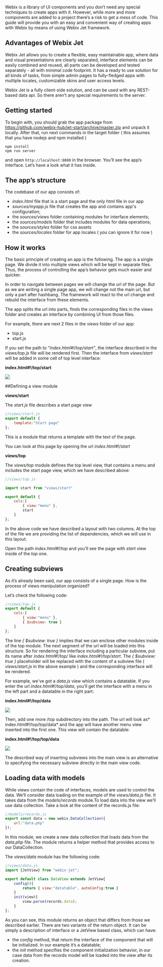 Webix is a library of UI components and you don’t need any special techniques to create apps with it. However, while more and more components are added to a project there’s a risk to get a mess of code. This guide will provide you with an easy and convenient way of creating apps with Webix by means of using Webix Jet framework.

## Advantages of Webix Jet

Webix Jet allows you to create a flexible, easy maintainable app, where data and visual presentations are clearly separated, interface elements can be easily combined and reused, all parts can be developed and tested separately - all with minimal code footprint. It has a ready to use solution for all kinds of tasks, from simple admin pages to fully-fledged apps with multiple locales, customizable skins and user access levels. 

Webix Jet is a fully client-side solution, and can be used with any REST-based data api. So there aren’t any special requirements to the server.


## Getting started

To begin with, you should grab the app package from https://github.com/webix-hub/jet-start/archive/master.zip and unpack it locally. After that, run next commands in the target folder ( this assumes that you have nodejs and npm installed )

```
npm install
npm run server
```

and open ```http://localhost:8080``` in the browser. You’ll see the app’s interface. Let’s have a look what it has inside.

## The app’s structure

The codebase of our app consists of:

- *index.html* file that is a start page and the only html file in our app
- *sources/myapp.js* file that creates the app and contains app's configuration;
- the *sources/views* folder containing modules for interface elements;
- the *sources/models* folder that includes modules for data operations;
- the *sources/styles* folder for css assets
- the *sources/locales* folder for app locales ( you can ignore it for now )

## How it works

The basic principle of creating an app is the following. The app is a single page. We divide it into multiple views which will be kept in separate files. Thus, the process of controlling the app’s behavior gets much easier and quicker.

In order to navigate between pages we will change the url of the page. But as we are writing a single page app, we will change not the main url, but only a part after hashbang. The framework will react to the url change and rebuild the interface from these elements.

The app splits the url into parts, finds the corresponding files in the views folder and creates an interface by combining UI from those files.

For example, there are next 2 files in the *views* folder of our app:

- top.js
- start.js

If you set the path to *“index.html#!/top/start”*, the interface described in the *views/top.js* file will be rendered first. Then the interface from *views/start* will be added in some cell of top level interface:

**index.html#!/top/start**

![](images/how_it_works.png)

##Defining a view module

**views/start**

The *start.js* file describes a start page view

```js
//views/start.js
export default {
	template:"Start page"
};
```

This is a module that returns a template with the text of the page.

You can look at this page by opening the url *index.html#!/start*

**views/top**

The *views/top* module defines the top level view, that contains a menu and includes the start page view, which we have described above:

```js
//views/top.js

import start from "views/start"

export default {
	cols:[
		{ view:"menu" },
		start
	]
};
```

In the above code we have described a layout with two columns.
At the top of the file we are providing the list of dependencies, which we will use in this layout.

Open the path *index.html#!/top* and you’ll see the page with *start* view inside of the *top* one.

## Creating subviews

As it’s already been said, our app consists of a single page. How is the process of views manipulation organized?

Let’s check the following code:

```js
//views/top.js
export default {
	cols:[
		{ view:"menu" },
		{ $subview: true }
	]
};
```

The line *{ $subview: true }* implies that we can enclose other modules inside of the top module. The next segment of the url will be loaded into this structure. So for rendering the interface including a particular subview, put its name after *index.html#!/top/* like *index.html#!/top/start*.
The *{ $subview: true }* placeholder will be replaced with the content of a subview file ( *views/start.js* in the above example ) and the corresponding interface will be rendered.

For example, we've got a *data.js* view which contains a datatable. If you enter the url *index.html#!/top/data*, you’ll get the interface with a menu in the left part and a datatable in the right part:

**index.html#!/top/data**

![](images/top_data.png)

Then, add one more /top subdirectory into the path. The url will look as* index.html#!/top/top/data* and the app will have another menu view inserted into the first one. This view will contain the datatable:

**index.html#!/top/top/data**

![](images/top_top_data.png)

The described way of inserting subviews into the main view is an alternative to specifying the necessary subview directly in the main view code.


## Loading data with models

While views contain the code of interfaces, models are used to control the data.
We’ll consider data loading on the example of the *views/data.js* file. It takes data from the *models/records* module.To load data into the view we’ll use data collection. Take a look at the content of the records.js file:

```js
//models/records.js
export const data = new webix.DataCollection({
	url:"data.php"
});
```

In this module, we create a new data collection that loads data from the *data.php* file. The module returns a helper method that provides access to our DataCollection.

The *views/data* module has the following code:

```js
//views/data.js
import {JetView} from "webix-jet";

export default class DataView extends JetView{
	config(){
		return { view:"datatable", autoConfig:true }
	}
	init(view){
		view.parse(records.data);
	}
};
```

As you can see, this module returns an object that differs from those we described earlier. There are two variants of the return object. It can be simply a description of interface or a JetView based class, which can have:

- the *config* method, that return the interface of the component that will be initialized. In our example it’s a datatable;
- the *init* method specifies the component initialization behavior, in our case data from the records model will be loaded into the view after its creation.

